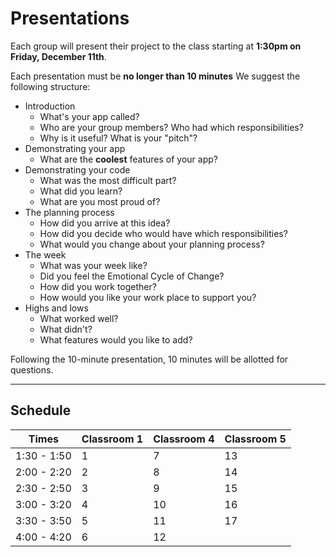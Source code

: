 # Presentations

Each group will present their project to the class starting at **1:30pm on Friday, December 11th**.

Each presentation must be **no longer than 10 minutes** We suggest the following structure:

- Introduction
  - What's your app called?
  - Who are your group members? Who had which responsibilities?
  - Why is it useful? What is your "pitch"?
- Demonstrating your app
  - What are the **coolest** features of your app?
- Demonstrating your code
  - What was the most difficult part?
  - What did you learn?
  - What are you most proud of?
- The planning process
  - How did you arrive at this idea?
  - How did you decide who would have which responsibilities?
  - What would you change about your planning process?
- The week
  - What was your week like?  
  - Did you feel the Emotional Cycle of Change?
  - How did you work together?
  - How would you like your work place to support you?
- Highs and lows
  - What worked well?
  - What didn't?
  - What features would you like to add?

Following the 10-minute presentation, 10 minutes will be allotted for questions.

---

## Schedule

| Times | Classroom 1 | Classroom 4 | Classroom 5 |
|---|---|---|---|
| 1:30 - 1:50 | 1 | 7 | 13 |
| 2:00 - 2:20 | 2 | 8 | 14 |
| 2:30 - 2:50 | 3 | 9 | 15 |
| 3:00 - 3:20 | 4 | 10 | 16 |
| 3:30 - 3:50 | 5 | 11 | 17 |
| 4:00 - 4:20 | 6 | 12 |   |
